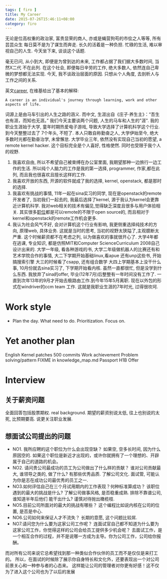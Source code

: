 ```yaml
---
tags: [ firo ] 
title: My Career
date: 2015-07-26T15:46:11+08:00 
category: firo
---
```


无论是位高权重的政治家, 富贵显荣的商人, 亦或是蝇营狗苟的市侩之人等等, 所有芸芸众生
每日莫不是为了谋生而奔走. 长久的活着是一种负担.
忙碌的生活, 难以审视自己的人生. 今天坐下来, 谈谈这个话题.

毫无已问, 从小到大, 即便是为曾到达的未来, 工作都占据了我们据大多数时间, 当然X二代
不在此列. 在这个社会, 即便每日辛劳的工作, 绝大多数人, 依然连自己卑微的梦想都无法实现.
今天, 我不谈政治层面的原因. 只想从个人角度, 去剖析人与工作之间的关系.

英文[career](https://en.wikipedia.org/wiki/Career), 在维基给出了基本的解释:

	A career is an individual's journey through learning, work and other aspects of life.
词源上是由马车引出的人生之路的涵义. 而中文, 生涯出自《庄子·养生主》：“吾生也有涯，而知也无涯。”
我们今天主要谈两个问题, 人生的马车和人生的"涯".
我的职业生涯始于大学, 童年时期热爱电子游戏, 导致大学选择了计算机科学这个行业. 到今天整整过去了
7个年头, 不短了. 本人只敢自称勤奋之人, 大学伊始至今, 绝大多数时光都在勤奋治学, 未曾懈怠.
大学毕业三年, 依然没有实现自己当初的愿望, a remote kernel hacker. 这个目标完全是个人喜好, 性格使然.
同时也受限于我个人的视野.
1. 我喜欢自由, 所以不希望自己被束缚在办公室里面, 我期望那种一边旅行一边工作的生活.
所以纯个人脑力的工作是我的第一选择, programmer, 作家,都在此列, 而且我也很喜欢且擅长这样的工作.
2. 我喜欢开放的东西, 开源的软件就成了我的选择, kernel, openstack, 都是那时的选择.
3. 我喜欢有挑战的事情, 11年一起在sina实习的同学, 现在是openstack的remote开发者了, 
当初我们一起去的, 我最后选择了kernel, 源于我认为kernel会更靠近计算机科学.
我对web相关的技术有偏见,觉得缺乏深度且很多与用户体验相关.
其实很多[职位](http://careers.stackoverflow.com/jobs/remote)都是可以remote的不限于open source的, 而且相对于
kernel和openstack的remote工作机会更多. 
4. 我认为社会风气不好, 会对计算机这个行业有影响, 我更侧重选择纯技术的方向, 原理web, 具体业务.
这就是当时的思考, 当初的视野太狭隘了,主观臆断太严重.
这个时候薪资都不在考虑之列, 以为做喜欢的事就很开心了.
大学4年都在逃课, 专业知识, 都是仿照MIT和Computer ScienceCurriculum 2008自己设计出来的.
大学一年级, 看各种游戏的书, 
大学二年级做机器人的比赛还有和艺术学院合作的事情, 
大二下学期开始基础linux,看apue 还有unp这些书, 开始搞搜索引擎
大三的时候看了csapp, 还有组合数学
大四上学期基本上没干什么事, 10月份就去sina实习了, 下学期开始看内核.
虽然一直都很忙, 但是没学到什么东西. 
我放弃了sina的offer, 毕业(12年7月)后整整有一年时间没有工作了.
一直到次年13年的9月才开始去极路由工作.到今年15年5月离职.
现在以外包的形式在windriver的ccm team 工作.
这就是我职业生涯的7年时光, 过得很坎坷. 

# Work style
* Plan the day.
What need to do.
Prioritization.
Focus on.

# Yet another plan
English
Kernel patches 500 commits
Work achievement
Problem solving/pattern
FIXME in knowledge_map.md
Passport H1B Offer

# Interview
## 关于薪资问题
全面回答包括股票期权. 
real background.
期望的薪资别说太低, 往上也别说的太死, 比预期要高.
说更关注职业发展.

## 想面试公司提出的问题
* NO1. 我所应聘的这个职位为什么会出现空缺？
如果空, 空多长时间, 因为什么原因空的.
如果这个职位是新近才出现的，或许你就拥有了一个理想的、开辟属于自己的道路的机会。
* NO2. 请问贵公司最成功的员工为公司做出了什么样的贡献？
谁对公司贡献最大, 谁领导之类的, 做了什么? 有那些优秀品质. 了解公司文化.
面试管, 可能认为你是志在成功公司最优秀的员工之一.
* NO3.如何评估自己在三个月试用期内的工作表现？何种标准算成功？
该职位遇到的最大的挑战是什么?
了解公司做事风格, 是否稳重成熟. 排除不靠谱公司, 谁知道半年后他们
能干出什么? 谨慎对待抛出橄榄枝.
* NO5.目前公司所面对的最大的挑战有哪些？
这个编程比如说内核在公司的位置, 是否是中心.
* NO6.公司如何来保证人才不流失？
长期的意愿, 这个问题比较屌.
* NO7.请问您为什么要为这家公司工作呢？
连面试官自己都不知道为什么要为这家公司工作，你觉得这样的公司会给员工提供多少机会呢？
去面试工作，是一个相互合作的过程，并不是说哪一方成为主导。你为公司工作，公司给你报酬。

而对所有公司来说它总希望找到那一种类似合作伙伴的员工而不是仅仅是来打工的。
所以，在面试的时候除了展示你自身特长和文化外，还要表现出一个对公司前景关心和一种参与者的心态来。
这样能让公司的管理者对你更有好感！这不仅为了进入这个公司也为了以后的发展
